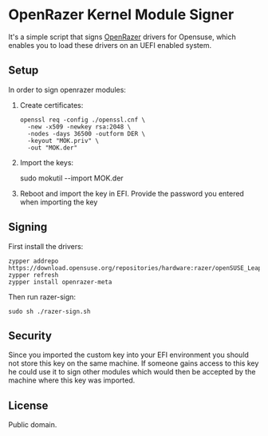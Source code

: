 # OpenRazer Kernel Module Signer

It's a simple script that signs [OpenRazer](https://openrazer.github.io/) drivers 
for Opensuse, which enables you to load these drivers on an UEFI enabled system.

## Setup

In order to sign openrazer modules:

 1. Create certificates:
    
        openssl req -config ./openssl.cnf \
          -new -x509 -newkey rsa:2048 \
          -nodes -days 36500 -outform DER \
          -keyout "MOK.priv" \
          -out "MOK.der"
    
 2. Import the keys:
 
     sudo mokutil --import MOK.der

 3. Reboot and import the key in EFI. 
 Provide the password you entered when importing the key

## Signing

First install the drivers:

    zypper addrepo https://download.opensuse.org/repositories/hardware:razer/openSUSE_Leap_15.4/hardware:razer.repo
    zypper refresh
    zypper install openrazer-meta

Then run razer-sign:

    sudo sh ./razer-sign.sh

## Security

Since you imported the custom key into your EFI environment you should not store this key on the same machine.
If someone gains access to this key he could use it to sign other modules which would then be accepted by the machine
where this key was imported.

## License

Public domain. 


